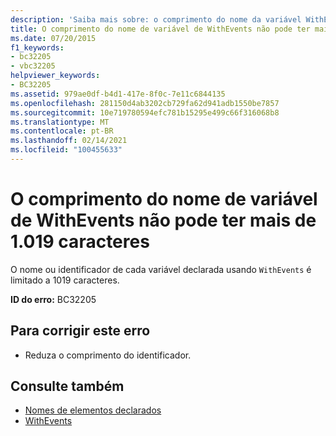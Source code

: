 ```yaml
---
description: 'Saiba mais sobre: o comprimento do nome da variável WithEvents não pode exceder 1019 caracteres'
title: O comprimento do nome de variável de WithEvents não pode ter mais de 1.019 caracteres
ms.date: 07/20/2015
f1_keywords:
- bc32205
- vbc32205
helpviewer_keywords:
- BC32205
ms.assetid: 979ae0df-b4d1-417e-8f0c-7e11c6844135
ms.openlocfilehash: 281150d4ab3202cb729fa62d941adb1550be7857
ms.sourcegitcommit: 10e719780594efc781b15295e499c66f316068b8
ms.translationtype: MT
ms.contentlocale: pt-BR
ms.lasthandoff: 02/14/2021
ms.locfileid: "100455633"
---
```

# <a name="withevents-variable-name-length-cannot-exceed-1019-characters"></a>O comprimento do nome de variável de WithEvents não pode ter mais de 1.019 caracteres

O nome ou identificador de cada variável declarada usando `WithEvents` é limitado a 1019 caracteres.  
  
 **ID do erro:** BC32205  
  
## <a name="to-correct-this-error"></a>Para corrigir este erro  
  
- Reduza o comprimento do identificador.  
  
## <a name="see-also"></a>Consulte também

- [Nomes de elementos declarados](../programming-guide/language-features/declared-elements/declared-element-names.md)
- [WithEvents](../language-reference/modifiers/withevents.md)

